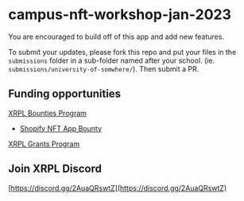 # campus-nft-workshop-jan-2023

You are encouraged to build off of this app and add new features.

To submit your updates, please fork this repo and put your files in the `submissions` folder in a sub-folder named after your school. (ie. `submissions/university-of-somwhere/`). Then submit a PR.

## Funding opportunities  
[XRPL Bounties Program](https://tinyurl.com/xrpl-bounties-campus-workshop)  
- [Shopify NFT App Bounty](https://tinyurl.com/shopify-bounty-campus-workshop)  

[XRPL Grants Program](https://tinyurl.com/xrpl-grants-campus-workshop)

## Join XRPL Discord

[https://discord.gg/2AuaQRswtZ](https://discord.gg/2AuaQRswtZ)
